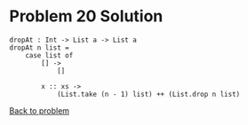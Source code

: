 # Problem 20 Solution

```
dropAt : Int -> List a -> List a
dropAt n list =
    case list of
        [] ->
            []

        x :: xs ->
            (List.take (n - 1) list) ++ (List.drop n list)
```

[Back to problem](../p/p20.md)


